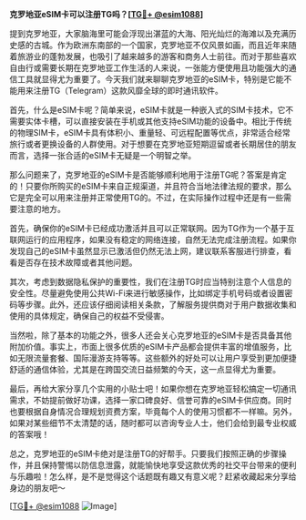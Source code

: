 **克罗地亚eSIM卡可以注册TG吗？[[TG💪+ @esim1088](https://t.me/s/esim1088)]**

提到克罗地亚，大家脑海里可能会浮现出湛蓝的大海、阳光灿烂的海滩以及充满历史感的古城。作为欧洲东南部的一个国家，克罗地亚不仅风景如画，而且近年来随着旅游业的蓬勃发展，也吸引了越来越多的游客和商务人士前往。而对于那些喜欢自由行或需要长期在克罗地亚工作生活的人来说，一张能方便使用且功能强大的通信工具就显得尤为重要了。今天我们就来聊聊克罗地亚的eSIM卡，特别是它能不能用来注册TG（Telegram）这款风靡全球的即时通讯软件。

首先，什么是eSIM卡呢？简单来说，eSIM卡就是一种嵌入式的SIM卡技术，它不需要实体卡槽，可以直接安装在手机或其他支持eSIM功能的设备中。相比于传统的物理SIM卡，eSIM卡具有体积小、重量轻、可远程配置等优点，非常适合经常旅行或者更换设备的人群使用。对于想要在克罗地亚短期逗留或者长期居住的朋友而言，选择一张合适的eSIM卡无疑是一个明智之举。

那么问题来了，克罗地亚的eSIM卡是否能够顺利地用于注册TG呢？答案是肯定的！只要你所购买的eSIM卡来自正规渠道，并且符合当地法律法规的要求，那么它是完全可以用来注册并正常使用TG的。不过，在实际操作过程中还是有一些需要注意的地方。

首先，确保你的eSIM卡已经成功激活并且可以正常联网。因为TG作为一个基于互联网运行的应用程序，如果没有稳定的网络连接，自然无法完成注册流程。如果你发现自己的eSIM卡虽然显示已激活但仍然无法上网，建议联系客服进行排查，看看是否存在技术故障或者其他问题。

其次，考虑到数据隐私保护的重要性，我们在注册TG时应当特别注意个人信息的安全性。尽量避免使用公共Wi-Fi来进行敏感操作，比如绑定手机号码或者设置密码等步骤。此外，还应该仔细阅读相关条款，了解服务提供商对于用户数据收集和使用的具体规定，确保自己的权益不受侵害。

当然啦，除了基本的功能之外，很多人还会关心克罗地亚的eSIM卡是否具备其他附加价值。事实上，市面上很多优质的eSIM卡产品都会提供丰富的增值服务，比如无限流量套餐、国际漫游支持等等。这些额外的好处可以让用户享受到更加便捷舒适的通信体验，尤其是在跨国交流日益频繁的今天，这一点显得尤为重要。

最后，再给大家分享几个实用的小贴士吧！如果你想在克罗地亚轻松搞定一切通讯需求，不妨提前做好功课，选择一家口碑良好、信誉可靠的eSIM卡供应商。同时也要根据自身情况合理规划资费方案，毕竟每个人的使用习惯都不一样嘛。另外，如果对某些细节不太清楚的话，随时都可以咨询专业人士，他们会给到最专业权威的答案哦！

总之，克罗地亚的eSIM卡绝对是注册TG的好帮手。只要我们按照正确的步骤操作，并且保持警惕以防信息泄露，就能愉快地享受这款优秀的社交平台带来的便利与乐趣啦！怎么样，是不是觉得这个话题既有趣又有意义呢？赶紧收藏起来分享给身边的朋友吧～

[[TG💪+ @esim1088](https://t.me/s/esim1088) ![Image](https://i.postimg.cc/4NQfJmqS/Snipaste-2025-05-13-00-14-12.png)]